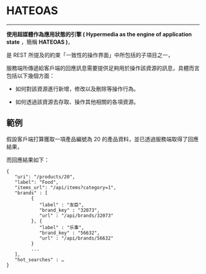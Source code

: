 # **HATEOAS**

---

**使用超媒體作為應用狀態的引擎 \( Hypermedia as the engine of application state** ，簡稱 **HATEOAS \)**，

是 REST 所提及的約束「一致性的操作界面」中所包括的子項目之一，

服務端所傳遞給客戶端的回應訊息需要提供足夠用於操作該資源的訊息，具體而言包括以下幾個方面：

* 如何對該資源進行新增，修改以及刪除等操作行為。

* 如何透過該資源去存取、操作其他相關的各項資源。


## 範例

假設客戶端打算獲取一項產品編號為 20 的產品資料，並已透過服務端取得了回應結果，

而回應結果如下：

```
{
   "uri": "/products/20",
   "label": "Food",
   "items_url": "/api/items?category=1",
   "brands" : [
         {
            "label" : "友臣",
            "brand_key" : "32073",
            "url" : "/api/brands/32073"
         }, {
            "label" : "乐事",
            "brand_key" : "56632",
            "url" : "/api/brands/56632"
         }
         ...
   ],
   "hot_searches" : …
}
```

